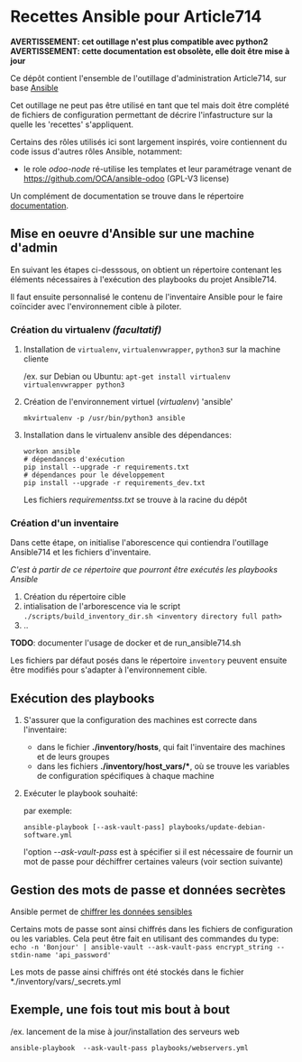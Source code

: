 # Recettes Ansible pour Article714

**AVERTISSEMENT: cet outillage n'est plus compatible avec python2**
**AVERTISSEMENT: cette documentation est obsolète, elle doit être mise à jour**

Ce dépôt contient l'ensemble de l'outillage d'administration Article714,
sur base [Ansible](http//ansible.com)

Cet outillage ne peut pas être utilisé en tant que tel mais doit être complété de
fichiers de configuration permettant de décrire l'infastructure sur la quelle les
'recettes' s'appliquent.

Certains des rôles utilisés ici sont largement inspirés, voire contiennent du code issus d'autres rôles Ansible, notamment:

- le role _odoo-node_ ré-utilise les templates et leur paramétrage venant de https://github.com/OCA/ansible-odoo (GPL-V3 license)

Un complément de documentation se trouve dans le répertoire [documentation](documentation/index.md).

## Mise en oeuvre d'Ansible sur une machine d'admin

En suivant les étapes ci-desssous, on obtient un répertoire contenant les éléments nécessaires à l'exécution des playbooks du projet Ansible714.

Il faut ensuite personnalisé le contenu de l'inventaire Ansible pour le faire coïncider avec l'environnement cible à piloter.

### Création du virtualenv _(facultatif)_

1. Installation de `virtualenv`, `virtualenvwrapper`, `python3` sur la machine cliente

   /ex. sur Debian ou Ubuntu:
   `apt-get install virtualenv virtualenvwrapper python3`

2. Création de l'environnement virtuel (_virtualenv_) 'ansible'

   `mkvirtualenv -p /usr/bin/python3 ansible`

3. Installation dans le virtualenv ansible des dépendances:

   ```shell
   workon ansible
   # dépendances d'exécution
   pip install --upgrade -r requirements.txt
   # dépendances pour le développement
   pip install --upgrade -r requirements_dev.txt
   ```

   Les fichiers _requirementss.txt_ se trouve à la racine du dépôt

### Création d'un inventaire

Dans cette étape, on initialise l'aborescence qui contiendra l'outillage Ansible714 et les fichiers d'inventaire.

_C'est à partir de ce répertoire que pourront être exécutés les playbooks Ansible_

1. Création du répertoire cible
2. intialisation de l'arborescence via le script `./scripts/build_inventory_dir.sh <inventory directory full path>`
3. ..

**TODO**: documenter l'usage de docker et de run_ansible714.sh

Les fichiers par défaut posés dans le répertoire `inventory` peuvent ensuite être modifiés pour s'adapter à l'environnement cible.

## Exécution des playbooks

1. S'assurer que la configuration des machines est correcte dans l'inventaire:

   - dans le fichier **./inventory/hosts**, qui fait l'inventaire des machines et de leurs groupes
   - dans les fichiers **./inventory/host_vars/\***, où se trouve les variables de configuration spécifiques à chaque machine

2. Exécuter le playbook souhaité:

   par exemple:

   ```shell
   ansible-playbook [--ask-vault-pass] playbooks/update-debian-software.yml
   ```

   l'option _--ask-vault-pass_ est à spécifier si il est nécessaire de fournir un mot de passe pour déchiffrer certaines valeurs (voir section suivante)

## Gestion des mots de passe et données secrètes

Ansible permet de [chiffrer les données sensibles](https://docs.ansible.com/ansible/latest/user_guide/vault.html)

Certains mots de passe sont ainsi chiffrés dans les fichiers de configuration ou les variables. Cela peut être fait
en utilisant des commandes du type:
`echo -n 'Bonjour' | ansible-vault --ask-vault-pass encrypt_string --stdin-name 'api_password'`

Les mots de passe ainsi chiffrés ont été stockés dans le fichier \*./inventory/vars/\_secrets.yml

## Exemple, une fois tout mis bout à bout

/ex. lancement de la mise à jour/installation des serveurs web

```shell
ansible-playbook  --ask-vault-pass playbooks/webservers.yml
```
